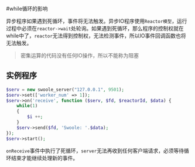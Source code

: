 #while循环的影响

异步程序如果遇到死循环，事件将无法触发。异步IO程序使用`Reactor模型`，运行过程中必须在`reactor->wait`处轮询。如果遇到死循环，那么程序的控制权就在while中了，`reactor`无法得到控制权，无法检测事件，所以IO事件回调函数也将无法触发。

> 密集运算的代码没有任何IO操作，所以不能称为阻塞  

实例程序
----
```php
$serv = new swoole_server("127.0.0.1", 9501);
$serv->set(['worker_num' => 1]);
$serv->on('receive', function ($serv, $fd, $reactorId, $data) {
    while(1)
	{
		$i ++;
	}
    $serv->send($fd, 'Swoole: '.$data);
});
$serv->start();
```
`onReceive`事件中执行了死循环，`server`无法再收到任何客户端请求，必须等待循环结束才能继续处理新的事件。

